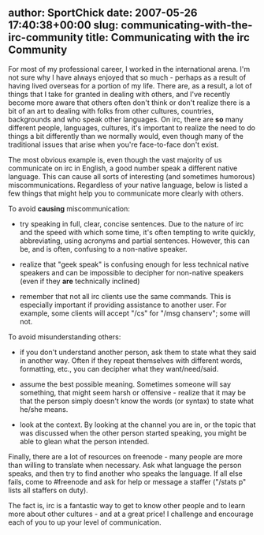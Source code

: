 author: SportChick
date: 2007-05-26 17:40:38+00:00
slug: communicating-with-the-irc-community
title: Communicating with the irc Community
---

For most of my professional career, I worked in the international arena.  I'm not sure why I have always enjoyed that so much - perhaps as a result of having lived overseas for a portion of my life.  There are, as a result, a lot of things that I take for granted in dealing with others, and I've recently become more aware that others often don't think or don't realize there is a bit of an art to dealing with folks from other cultures, countries, backgrounds and who speak other languages.  On irc, there are **so** many different people, languages, cultures, it's important to realize the need to do things a bit differently than we normally would, even though many of the traditional issues that arise when you're face-to-face don't exist.

The most obvious example is, even though the vast majority of us communicate on irc in English, a good number speak a different native language. This can cause all sorts of interesting (and sometimes humorous) miscommunications.  Regardless of your native language, below is listed a few things that might help you to communicate more clearly with others.

To avoid **causing** miscommunication:



	
  * try speaking in full, clear, concise sentences.  Due to the nature of irc and the speed with which some time, it's often tempting to write quickly, abbreviating, using acronyms and partial sentences.  However, this can be, and is often, confusing to a non-native speaker.

	
  * realize that "geek speak" is confusing enough for less technical native speakers and can be impossible to decipher for non-native speakers (even if they **are** technically inclined)

	
  * remember that not all irc clients use the same commands.  This is especially important if providing assistance to another user.  For example, some clients will accept "/cs" for "/msg chanserv"; some will not.


To avoid misunderstanding others:

	
  * if you don't understand another person, ask them to state what they said in another way. Often if they repeat themselves with different words, formatting, etc., you can decipher what they want/need/said.

	
  * assume the best possible meaning.  Sometimes someone will say something, that might seem harsh or offensive - realize that it may be that the person simply doesn't know the words (or syntax) to state what he/she means.

	
  * look at the context.  By looking at the channel you are in, or the topic that was discussed when the other person started speaking, you might be able to glean what the person intended.


Finally, there are a lot of resources on freenode - many people are more than willing to translate when necessary.  Ask what language the person speaks, and then try to find another who speaks the language.  If all else fails, come to #freenode and ask for help or message a staffer ("/stats p" lists all staffers on duty).

The fact is, irc is a fantastic way to get to know other people and to learn more about other cultures - and at a great price!  I challenge and encourage each of you to up your level of communication.

